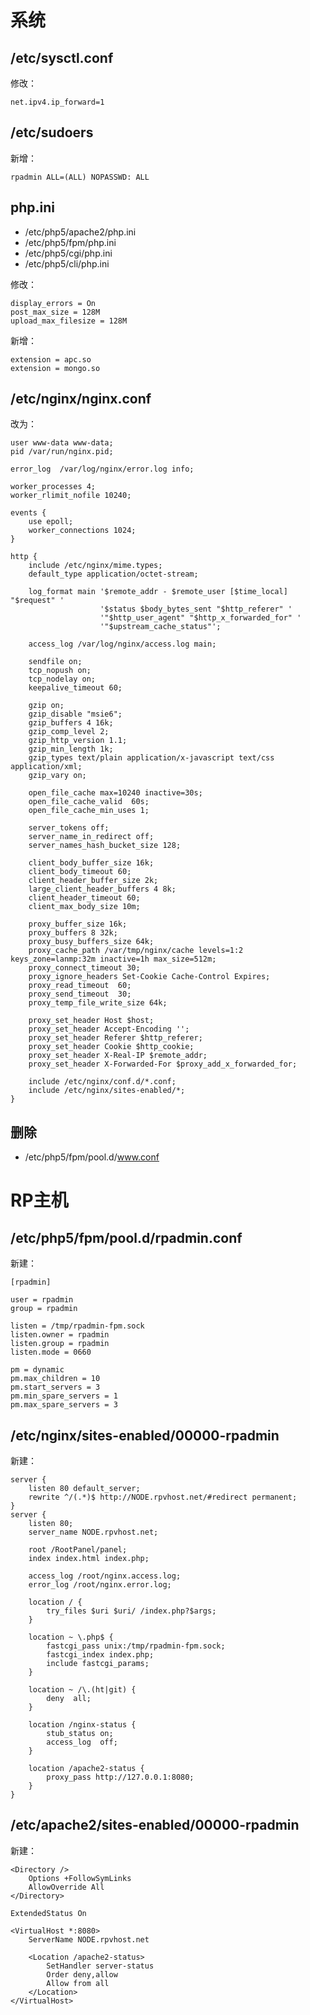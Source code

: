 # 系统
## /etc/sysctl.conf

修改：

    net.ipv4.ip_forward=1

## /etc/sudoers

新增：

    rpadmin ALL=(ALL) NOPASSWD: ALL

## php.ini

* /etc/php5/apache2/php.ini
* /etc/php5/fpm/php.ini
* /etc/php5/cgi/php.ini
* /etc/php5/cli/php.ini

修改：

    display_errors = On
    post_max_size = 128M
    upload_max_filesize = 128M

新增：

    extension = apc.so
    extension = mongo.so

## /etc/nginx/nginx.conf

改为：

    user www-data www-data;
    pid /var/run/nginx.pid;

    error_log  /var/log/nginx/error.log info;

    worker_processes 4;
    worker_rlimit_nofile 10240;

    events {
        use epoll;
        worker_connections 1024;
    }

    http {
        include /etc/nginx/mime.types;
        default_type application/octet-stream;

        log_format main '$remote_addr - $remote_user [$time_local] "$request" '
                        '$status $body_bytes_sent "$http_referer" '
                        '"$http_user_agent" "$http_x_forwarded_for" '
                        '"$upstream_cache_status"';

        access_log /var/log/nginx/access.log main;

        sendfile on;
        tcp_nopush on;
        tcp_nodelay on;
        keepalive_timeout 60;

        gzip on;
        gzip_disable "msie6";
        gzip_buffers 4 16k;
        gzip_comp_level 2;
        gzip_http_version 1.1;
        gzip_min_length 1k;
        gzip_types text/plain application/x-javascript text/css application/xml;
        gzip_vary on;

        open_file_cache max=10240 inactive=30s;
        open_file_cache_valid  60s;
        open_file_cache_min_uses 1;

        server_tokens off;
        server_name_in_redirect off;
        server_names_hash_bucket_size 128;

        client_body_buffer_size 16k;
        client_body_timeout 60;
        client_header_buffer_size 2k;
        large_client_header_buffers 4 8k;
        client_header_timeout 60;
        client_max_body_size 10m;

        proxy_buffer_size 16k;
        proxy_buffers 8 32k;
        proxy_busy_buffers_size 64k;
        proxy_cache_path /var/tmp/nginx/cache levels=1:2 keys_zone=lanmp:32m inactive=1h max_size=512m;
        proxy_connect_timeout 30;
        proxy_ignore_headers Set-Cookie Cache-Control Expires;
        proxy_read_timeout  60;
        proxy_send_timeout  30;
        proxy_temp_file_write_size 64k;

        proxy_set_header Host $host;
        proxy_set_header Accept-Encoding '';
        proxy_set_header Referer $http_referer;
        proxy_set_header Cookie $http_cookie;
        proxy_set_header X-Real-IP $remote_addr;
        proxy_set_header X-Forwarded-For $proxy_add_x_forwarded_for;

        include /etc/nginx/conf.d/*.conf;
        include /etc/nginx/sites-enabled/*;
    }


## 删除

* /etc/php5/fpm/pool.d/www.conf

# RP主机
## /etc/php5/fpm/pool.d/rpadmin.conf

新建：

    [rpadmin]

    user = rpadmin
    group = rpadmin

    listen = /tmp/rpadmin-fpm.sock
    listen.owner = rpadmin
    listen.group = rpadmin
    listen.mode = 0660

    pm = dynamic
    pm.max_children = 10
    pm.start_servers = 3
    pm.min_spare_servers = 1
    pm.max_spare_servers = 3

## /etc/nginx/sites-enabled/00000-rpadmin

新建：

    server {
        listen 80 default_server;
        rewrite ^/(.*)$ http://NODE.rpvhost.net/#redirect permanent;
    }
    server {
        listen 80;
        server_name NODE.rpvhost.net;

        root /RootPanel/panel;
        index index.html index.php;

        access_log /root/nginx.access.log;
        error_log /root/nginx.error.log;

        location / {
            try_files $uri $uri/ /index.php?$args;
        }

        location ~ \.php$ {
            fastcgi_pass unix:/tmp/rpadmin-fpm.sock;
            fastcgi_index index.php;
            include fastcgi_params;
        }

        location ~ /\.(ht|git) {
            deny  all;
        }

    	location /nginx-status {
    		stub_status on;
    		access_log  off;
    	}

    	location /apache2-status {
    	    proxy_pass http://127.0.0.1:8080;
    	}
    }

## /etc/apache2/sites-enabled/00000-rpadmin

新建：

    <Directory />
        Options +FollowSymLinks
        AllowOverride All
    </Directory>

    ExtendedStatus On

    <VirtualHost *:8080>
        ServerName NODE.rpvhost.net

        <Location /apache2-status>
    		SetHandler server-status
    		Order deny,allow
    		Allow from all
    	</Location>
    </VirtualHost>

